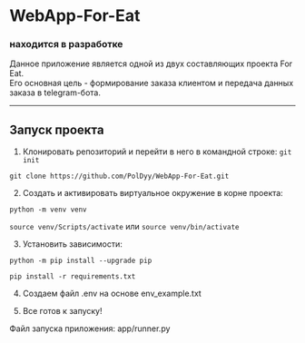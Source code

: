 # WebApp-For-Eat
### находится в разработке

Данное приложение является одной из двух составляющих проекта For Eat.  
Его основная цель - формирование заказа клиентом и передача данных заказа в telegram-бота.
______________________

## Запуск проекта

1) Клонировать репозиторий и перейти в него в командной строке:
`git init`

`git clone https://github.com/PolDyy/WebApp-For-Eat.git`

2) Cоздать и активировать виртуальное окружение в корне проекта:

`python -m venv venv`

`source venv/Scripts/activate` или `source venv/bin/activate`


3) Установить зависимости:

`python -m pip install --upgrade pip`

`pip install -r requirements.txt`

4) Создаем файл .env на основе env_example.txt

5) Все готов к запуску! 

Файл запуска приложения: app/runner.py  
